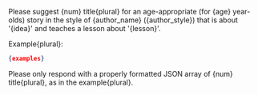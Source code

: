 Please suggest {num} title{plural} for an age-appropriate (for {age} year-olds) story in the style of {author_name} ({author_style}) that is about '{idea}' and teaches a lesson about '{lesson}'.

Example{plural}:

```json
{examples}
```

Please only respond with a properly formatted JSON array of {num} title{plural}, as in the example{plural}.